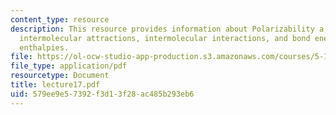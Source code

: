 ```yaml
---
content_type: resource
description: This resource provides information about Polarizability a, liquids and
  intermolecular attractions, intermolecular interactions, and bond energies/bond
  enthalpies.
file: https://ol-ocw-studio-app-production.s3.amazonaws.com/courses/5-112-principles-of-chemical-science-fall-2005/579ee9e57392f3d13f28ac485b293eb6_lecture17.pdf
file_type: application/pdf
resourcetype: Document
title: lecture17.pdf
uid: 579ee9e5-7392-f3d1-3f28-ac485b293eb6
---
```

